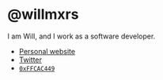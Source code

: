 # @willmxrs

I am Will, and I work as a software developer.

- [Personal website](https://mxrs.dev)
- [Twitter](https://to.mxrs.dev/t)
- [`0xFFCAC449`](https://to.mxrs.dev/gpg)
